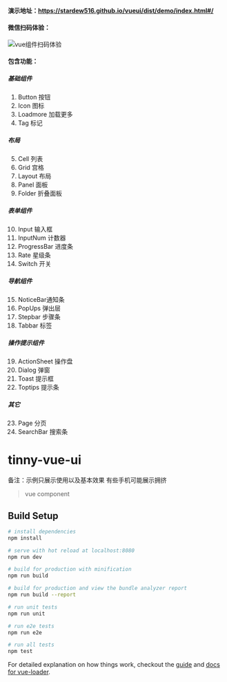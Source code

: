 #### 演示地址：https://stardew516.github.io/vueui/dist/demo/index.html#/
#### 微信扫码体验：
![vue组件扫码体验](https://segmentfault.com/img/bVbgVa6)

#### 包含功能：  

##### 基础组件  

1. Button 按钮  
2. Icon 图标  
3. Loadmore 加载更多  
4. Tag 标记  
  
##### 布局

5. Cell 列表  
6. Grid 宫格  
7. Layout 布局  
8. Panel 面板  
9. Folder 折叠面板  

##### 表单组件

10. Input 输入框  
11. InputNum 计数器  
12. ProgressBar 进度条  
13. Rate 星级条  
14. Switch 开关  
  
##### 导航组件

15. NoticeBar通知条  
16. PopUps 弹出层  
17. Stepbar 步骤条  
18. Tabbar 标签  
  
##### 操作提示组件

19. ActionSheet 操作盘  
20. Dialog 弹窗  
21. Toast 提示框  
22. Toptips 提示条  

##### 其它

23. Page 分页  
24. SearchBar 搜索条  
  
# tinny-vue-ui


备注：示例只展示使用以及基本效果  有些手机可能展示拥挤  
> vue component

## Build Setup

``` bash
# install dependencies
npm install

# serve with hot reload at localhost:8080
npm run dev

# build for production with minification
npm run build

# build for production and view the bundle analyzer report
npm run build --report

# run unit tests
npm run unit

# run e2e tests
npm run e2e

# run all tests
npm test
```

For detailed explanation on how things work, checkout the [guide](http://vuejs-templates.github.io/webpack/) and [docs for vue-loader](http://vuejs.github.io/vue-loader).
